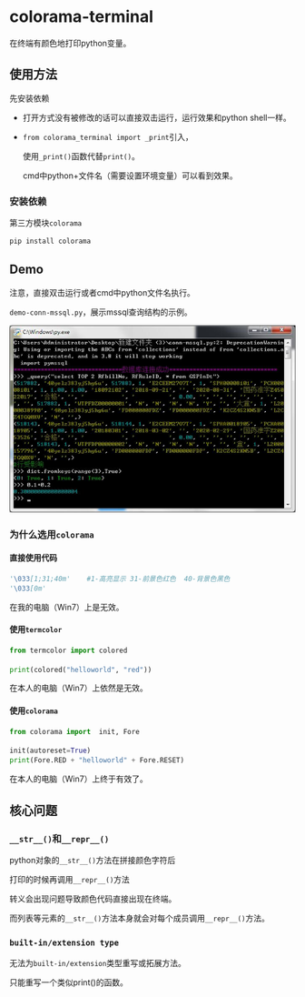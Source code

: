 # colorama-terminal

在终端有颜色地打印python变量。



## 使用方法

先安装依赖

- 打开方式没有被修改的话可以直接双击运行，运行效果和python shell一样。

- `from colorama_terminal import _print`引入，

  使用`_print()`函数代替`print()`。
  
  cmd中python+文件名（需要设置环境变量）可以看到效果。

### 安装依赖

第三方模块`colorama`

```bash
pip install colorama
```



## Demo

注意，直接双击运行或者cmd中python文件名执行。

`demo-conn-mssql.py`，展示mssql查询结构的示例。

![demo01](./img/demo01.jpg)



### 为什么选用`colorama`

#### 直接使用代码

```python
'\033[1;31;40m'    #1-高亮显示 31-前景色红色  40-背景色黑色
'\033[0m'
```

在我的电脑（Win7）上是无效。

#### 使用`termcolor`

```python
from termcolor import colored

print(colored("helloworld", "red"))
```

在本人的电脑（Win7）上依然是无效。

#### 使用`colorama`

```python
from colorama import  init, Fore

init(autoreset=True)
print(Fore.RED + "helloworld" + Fore.RESET)
```

在本人的电脑（Win7）上终于有效了。



## 核心问题

### `__str__()`和`__repr__()`

python对象的`__str__()`方法在拼接颜色字符后

打印的时候再调用`__repr__()`方法

转义会出现问题导致颜色代码直接出现在终端。

而列表等元素的`__str__()`方法本身就会对每个成员调用`__repr__()`方法。

### `built-in/extension type`

无法为`built-in/extension`类型重写或拓展方法。

只能重写一个类似print()的函数。

